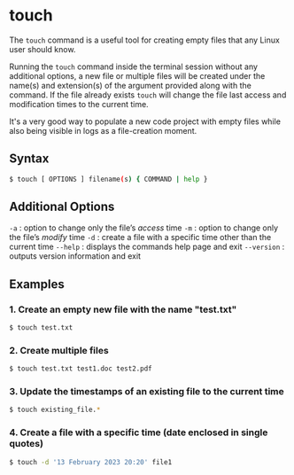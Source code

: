 # touch

The `touch` command is a useful tool for creating empty files that any Linux user should know. <br/> 

Running the `touch` command inside the terminal session without any additional options, a new file or multiple files will be created under the name(s) and extension(s) of the argument provided along with the command. If the file already exists `touch` will change the file last access and modification times to the current time.

It's a very good way to populate a new code project with empty files while also being visible in logs as a file-creation moment.

## Syntax
```bash
$ touch [ OPTIONS ] filename(s) { COMMAND | help }
```

## Additional Options

`-a` : option to change only the file’s *access* time
`-m` : option to change only the file’s *modify* time
`-d` : create a file with a specific time other than the current time
`--help` : displays the commands help page and exit
`--version` :  outputs version information and exit


## Examples

### 1. Create an empty new file with the name "test.txt"

```bash
$ touch test.txt
```

### 2. Create multiple files

```bash
$ touch test.txt test1.doc test2.pdf
```
### 3. Update the timestamps of an existing file to the current time

```bash
$ touch existing_file.*
```

### 4. Create a file with a specific time (date enclosed in single quotes)

```bash
$ touch -d '13 February 2023 20:20' file1
```


###